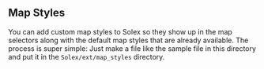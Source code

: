 ## Map Styles

You can add custom map styles to Solex so they show up in the map selectors along with the default map styles that are already available. 
The process is super simple: Just make a file like the sample file in this directory and put it in the `Solex/ext/map_styles` directory.

